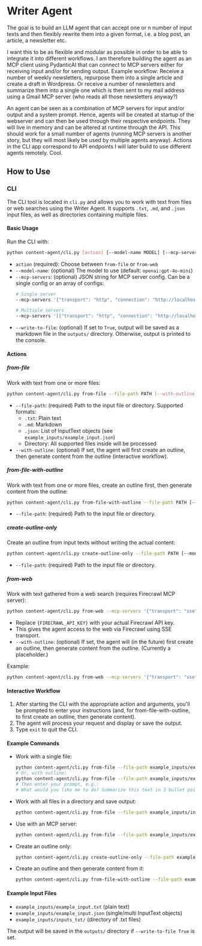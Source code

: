 # Writer Agent

The goal is to build an LLM agent that can accept one or n number of input texts and then flexibly rewrite them into a given format, i.e. a blog post, an article, a newsletter etc.

I want this to be as flexible and modular as possible in order to be able to integrate it into different workflows. I am therefore building the agent as an MCP client using PydanticAI that can connect to MCP servers either for receiving input and/or for sending output. Example workflow: Receive a number of weekly newsletters, repurpose them into a single article and create a draft in Wordpress. Or receive a number of newsletters and summarize them into a single one which is then sent to my mail address using a Gmail MCP server (who reads all those newsletters anyway?)

An agent can be seen as a combination of MCP servers for input and/or output and a system prompt. Hence, agents will be created at startup of the webserver and can then be used through their respective endpoints. They will live in memory and can be altered at runtime through the API. This should work for a small number of agents (running MCP servers is another story, but they will most likely be used by multiple agents anyway). Actions in the CLI app correspond to API endpoints I will later build to use different agents remotely. Cool.

## How to Use

### CLI

The CLI tool is located in `cli.py` and allows you to work with text from files or web searches using the Writer Agent. It supports `.txt`, `.md`, and `.json` input files, as well as directories containing multiple files.

#### Basic Usage

Run the CLI with:

```bash
python content-agent/cli.py [action] [--model-name MODEL] [--mcp-servers JSON] [--write-to-file True|False]
```

- `action` (required): Choose between `from-file` or `from-web`
- `--model-name`: (optional) The model to use (default: `openai:gpt-4o-mini`)
- `--mcp-servers`: (optional) JSON string for MCP server config. Can be a single config or an array of configs:
  ```bash
  # Single server
  --mcp-servers '{"transport": "http", "connection": "http://localhost:8000"}'
  
  # Multiple servers
  --mcp-servers '[{"transport": "http", "connection": "http://localhost:8000"}, {"transport": "stdio", "connection": ["/usr/bin/firecrawl", ["--arg1", "foo"]]}]'
  ```
- `--write-to-file`: (optional) If set to `True`, output will be saved as a markdown file in the `outputs/` directory. Otherwise, output is printed to the console.

#### Actions

##### from-file
Work with text from one or more files:
```bash
python content-agent/cli.py from-file --file-path PATH [--with-outline] [--model-name MODEL] [--mcp-servers JSON] [--write-to-file True|False]
```
- `--file-path`: (required) Path to the input file or directory. Supported formats:
  - `.txt`: Plain text
  - `.md`: Markdown
  - `.json`: List of InputText objects (see `example_inputs/example_input.json`)
  - Directory: All supported files inside will be processed
- `--with-outline`: (optional) If set, the agent will first create an outline, then generate content from the outline (interactive workflow).

##### from-file-with-outline
Work with text from one or more files, create an outline first, then generate content from the outline:
```bash
python content-agent/cli.py from-file-with-outline --file-path PATH [--model-name MODEL] [--mcp-servers JSON] [--write-to-file True|False]
```
- `--file-path`: (required) Path to the input file or directory.

##### create-outline-only
Create an outline from input texts without writing the actual content:
```bash
python content-agent/cli.py create-outline-only --file-path PATH [--model-name MODEL] [--mcp-servers JSON] [--write-to-file True|False]
```
- `--file-path`: (required) Path to the input file or directory.

##### from-web
Work with text gathered from a web search (requires Firecrawl MCP server):
```bash
python content-agent/cli.py from-web --mcp-servers '{"transport": "sse", "connection": "https://mcp.firecrawl.dev/{FIRECRAWL_API_KEY}/sse"}' [--with-outline] [--model-name MODEL] [--write-to-file True|False]
```
- Replace `{FIRECRAWL_API_KEY}` with your actual Firecrawl API key.
- This gives the agent access to the web via Firecrawl using SSE transport.
- `--with-outline`: (optional) If set, the agent will (in the future) first create an outline, then generate content from the outline. (Currently a placeholder.)

Example:
```bash
python content-agent/cli.py from-web --mcp-servers '{"transport": "sse", "connection": "https://mcp.firecrawl.dev/abc123/sse"}' --with-outline
```

#### Interactive Workflow

1. After starting the CLI with the appropriate action and arguments, you'll be prompted to enter your instructions (and, for from-file-with-outline, to first create an outline, then generate content).
2. The agent will process your request and display or save the output.
3. Type `exit` to quit the CLI.

#### Example Commands

- Work with a single file:
  ```bash
  python content-agent/cli.py from-file --file-path example_inputs/example_input.txt
  # Or, with outline:
  python content-agent/cli.py from-file --file-path example_inputs/example_input.txt --with-outline
  # Then enter your prompt, e.g.:
  # What would you like me to do? Summarize this text in 3 bullet points.
  ```

- Work with all files in a directory and save output:
  ```bash
  python content-agent/cli.py from-file --file-path example_inputs/inputs_txt --write-to-file True
  ```

- Use with an MCP server:
  ```bash
  python content-agent/cli.py from-file --file-path example_inputs/example_input.txt --mcp-servers '{"transport": "http", "connection": "http://localhost:8000"}'
  ```

- Create an outline only:
  ```bash
  python content-agent/cli.py create-outline-only --file-path example_inputs/example_input.txt
  ```

- Create an outline and then generate content from it:
  ```bash
  python content-agent/cli.py from-file-with-outline --file-path example_inputs/example_input.txt
  ```

#### Example Input Files
- `example_inputs/example_input.txt` (plain text)
- `example_inputs/example_input.json` (single/multi InputText objects)
- `example_inputs/inputs_txt/` (directory of .txt files)

The output will be saved in the `outputs/` directory if `--write-to-file True` is set.


